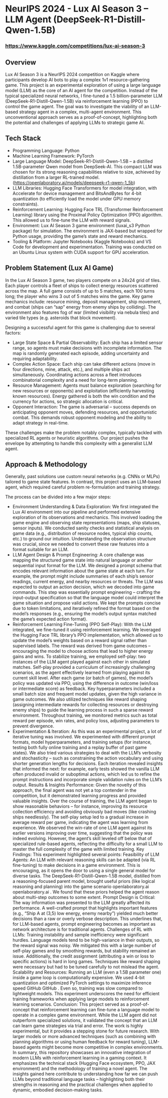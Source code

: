 # NeurIPS 2024 - Lux AI Season 3 – LLM Agent (DeepSeek-R1-Distill-Qwen-1.5B)
### https://www.kaggle.com/competitions/lux-ai-season-3

## Overview
Lux AI Season 3 is a NeurIPS 2024 competition on Kaggle where participants develop AI bots to play a complex 1v1 resource-gathering game. This project is an experimental exploration of using a large language model (LLM) as the core of an AI agent for the competition. Instead of the typical specialized neural networks, I fine-tuned a 1.5 billion-parameter LLM (DeepSeek-R1-Distill-Qwen-1.5B) via reinforcement learning (PPO) to control the game agent. The goal was to investigate the viability of an LLM-based strategy agent in a complex, multi-agent environment. This unconventional approach serves as a proof-of-concept, highlighting both the potential and challenges of applying LLMs to strategic game AI.

## Tech Stack
* Programming Language: Python
* Machine Learning Framework: PyTorch
* Large Language Model: DeepSeek-R1-Distill-Qwen-1.5B – a distilled 1.5B-parameter Qwen model from DeepSeek-AI. This compact LLM was chosen for its strong reasoning capabilities relative to size, achieved by distillation from a larger RL-trained model. (https://openlaboratory.ai/models/deepseek-r1-qwen-1_5b)
* LLM Libraries: Hugging Face Transformers for model integration, with Accelerate for device management and BitsAndBytes for 4-bit quantization (to efficiently load the model under GPU memory constraints).
* Reinforcement Learning: Hugging Face TRL (Transformer Reinforcement Learning) library using the Proximal Policy Optimization (PPO) algorithm. This allowed us to fine-tune the LLM with reward signals.
* Environment: Lux AI Season 3 game environment (luxai_s3 Python package) for simulation. The environment is JAX-based but wrapped for Python usage, providing the game’s state and reward mechanics.
* Tooling & Platform: Jupyter Notebooks (Kaggle Notebooks) and VS Code for development and experimentation. Training was conducted on an Ubuntu Linux system with CUDA support for GPU acceleration.

## Problem Statement (Lux AI Game)
In the Lux AI Season 3 game, two players compete on a 24x24 grid of tiles. Each player controls a fleet of ships to collect energy resources scattered across the map. A full game consists of up to 5 matches, each 100 turns long; the player who wins 3 out of 5 matches wins the game. Key game mechanics include: resource mining, deposit management, ship movement, and combat (ships can “sap” energy from enemy ships by colliding). The environment also features fog of war (limited visibility via nebula tiles) and varied tile types (e.g. asteroids that block movement).

Designing a successful agent for this game is challenging due to several factors:
* Large State Space & Partial Observability: Each ship has a limited sensor range, so agents must make decisions with incomplete information. The map is randomly generated each episode, adding uncertainty and requiring adaptability.
* Complex Action Space: Each ship can take different actions (move in four directions, mine, attack, etc.), and multiple ships act simultaneously. Coordinating actions across a fleet introduces combinatorial complexity and a need for long-term planning.
* Resource Management: Agents must balance exploration (searching for new resources or opponents) and exploitation (efficiently harvesting known resources). Energy gathered is both the win condition and the currency for actions, so strategic allocation is critical.
* Opponent Interaction: The game is adversarial – success depends on anticipating opponent moves, defending resources, and opportunistic combat. This demands robust opponent modeling and the ability to adapt strategy in real-time.

These challenges make the problem notably complex, typically tackled with specialized RL agents or heuristic algorithms. Our project pushes the envelope by attempting to handle this complexity with a generalist LLM agent.

## Approach & Methodology
Generally, past solutions use custom neural networks (e.g. CNNs or MLPs) tailored to game state features. In contrast, this project uses an LLM-based agent, which required careful problem re-formulation and training strategy.

The process can be divided into a few major steps:
* Environment Understanding & Data Exploration: We first integrated the Lux AI environment into our pipeline and performed extensive exploration of its observations and mechanics. This involved loading the game engine and observing state representations (maps, ship statuses, sensor inputs). We conducted sanity checks and statistical analysis on game data (e.g., distribution of resource nodes, typical ship counts, etc.) to ground our intuition. Understanding the observation structure was crucial, since we needed to convert these raw features into a format suitable for an LLM.
* LLM Agent Design & Prompt Engineering: A core challenge was mapping the structured game state into natural language or another sequential input format for the LLM. We designed a prompt schema that encodes relevant information about the game state at each turn. For example, the prompt might include summaries of each ship’s sensor readings, current energy, and nearby resources or threats. The LLM was expected to output an action decision, which we decoded into game commands. This step was essentially prompt engineering – crafting the input-output specification so that the language model could interpret the game situation and propose valid actions. We kept the prompts concise due to token limitations, and iteratively refined the format based on the model’s responses (e.g., ensuring the model’s output syntax matched the game’s expected action format).
* Reinforcement Learning Fine-Tuning (PPO Self-Play): With the LLM integrated, we fine-tuned it using reinforcement learning. We leveraged the Hugging Face TRL library’s PPO implementation, which allowed us to update the model’s weights based on a reward signal rather than supervised labels. The reward was derived from game outcomes – encouraging the model to choose actions that lead to higher energy gains and wins. To stabilize training, we employed self-play: two instances of the LLM agent played against each other in simulated matches. Self-play provided a curriculum of increasingly challenging scenarios, as the agent effectively learned from playing against its current skill level. After each game (or batch of games), the model’s policy was updated via PPO, using the difference in outcome (win/loss or intermediate score) as feedback. Key hyperparameters included a small batch size and frequent model updates, given the high variance in game outcomes. We also utilized techniques like reward shaping (assigning intermediate rewards for collecting resources or destroying enemy ships) to guide the learning process in such a sparse reward environment. Throughout training, we monitored metrics such as total reward per episode, win rates, and policy loss, adjusting parameters to prevent divergence.
* Experimentation & Iteration: As this was an experimental project, a lot of iterative tuning was involved. We experimented with different prompt formats, model hyperparameters, and training setups (for instance, testing both fully online training and a replay buffer of past game states). We also tried various strategies to deal with the LLM’s verbosity and stochasticity – such as constraining the action vocabulary and using shorter generation lengths for decisions. Each iteration revealed insights that informed the next: for example, early tests showed the vanilla LLM often produced invalid or suboptimal actions, which led us to refine the prompt instructions and incorporate simple validation rules on the LLM’s output.
Results & Insights
Performance: Given the novelty of this approach, the final agent was not yet a top contender in the competition, but it demonstrated learning progress and provided valuable insights. Over the course of training, the LLM agent began to show reasonable behaviors – for instance, improving its resource collection efficiency and avoiding obviously bad moves (like crashing ships needlessly). The self-play setup led to a gradual increase in average reward per game, indicating the agent was learning from experience. We observed the win-rate of one LLM agent against its earlier versions improving over time, suggesting that the policy was indeed evolving. However, the agent’s skill leveled off below that of specialized rule-based agents, reflecting the difficulty for a small LLM to master the full complexity of the game with limited training. Key Findings: This experiment highlighted several points:
Feasibility of LLM Agents: An LLM with relevant reasoning skills can be adapted (via RL fine-tuning) to make decisions in a game environment. This is encouraging, as it opens the door to using a single general model for diverse tasks. The DeepSeek-R1-Distill-Qwen-1.5B model, distilled from a reasoning-focused parent model, brought useful priors (like logical reasoning and planning) into the game scenario
openlaboratory.ai
openlaboratory.ai
. We found that these priors helped the agent reason about multi-step outcomes to some extent.
Prompt Design is Critical: The way information was presented to the LLM greatly affected its performance. A well-crafted prompt that highlights important features (e.g., “Ship A at (3,5) low energy, enemy nearby”) yielded much better decisions than a raw or overly verbose description. This underlines that, for LLM-based agents, prompt engineering becomes as important as network architecture is for traditional agents.
Challenges of RL with LLMs: Training instability and sample inefficiency were significant hurdles. Language models tend to be high-variance in their outputs, so the reward signal was noisy. We mitigated this with a large number of self-play games and by smoothing rewards, but stability remained an issue. Additionally, the credit assignment (attributing a win or loss to specific actions) is hard in long games. Techniques like reward shaping were necessary but had to be tuned carefully to not mislead the agent.
Scalability and Resources: Running an LLM (even a 1.5B parameter one) inside a game loop is computationally expensive. We used 4-bit quantization and optimized PyTorch settings to maximize inference speed
GitHub
GitHub
. Even so, training was slow compared to lightweight models. This experiment underscores the need for efficient training frameworks when applying large models to reinforcement learning scenarios.
Conclusion: This project served as a proof-of-concept that reinforcement learning can fine-tune a language model to operate in a complex game environment. While the LLM agent did not outperform specialized solutions, it validated the concept that an LLM can learn game strategies via trial and error. The work is highly experimental, but it provides a stepping stone for future research. With larger models or more advanced techniques (such as combining with planning algorithms or using human feedback for reward tuning), LLM-based agents might become more competitive in complex environments. In summary, this repository showcases an innovative integration of modern LLMs with reinforcement learning in a gaming context. It emphasizes the technical stack (Hugging Face ecosystem, PPO, JAX environment) and the methodology of training a novel agent. The insights gained here contribute to understanding how far we can push LLMs beyond traditional language tasks – highlighting both their strengths in reasoning and the practical challenges when applied to dynamic, embodied decision-making tasks.
